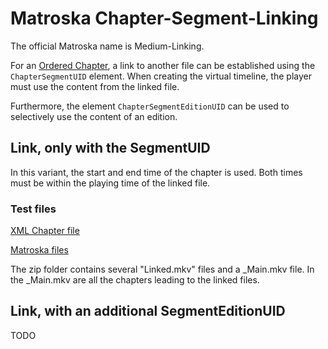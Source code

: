# Matroska Chapter-Segment-Linking
The official Matroska name is Medium-Linking.

For an [Ordered Chapter](OrderedChapters.md), a link to another file can be established using the `ChapterSegmentUID` element. When creating the virtual timeline, the player must use the content from the linked file.

Furthermore, the element `ChapterSegmentEditionUID` can be used to selectively use the content of an edition.

## Link, only with the SegmentUID
In this variant, the start and end time of the chapter is used.
Both times must be within the playing time of the linked file.

### Test files
[XML Chapter file](https://github.com/hubblec4/Matroska-Playback/blob/master/files/Chapter-Segment-Linking/Chapter-Segment-Linking.xml)

[Matroska files](https://github.com/hubblec4/Matroska-Playback/blob/master/files/Chapter-Segment-Linking/Chapter-Segment-Linking.zip)

The zip folder contains several "Linked.mkv" files and a _Main.mkv file. In the _Main.mkv are all the chapters leading to the linked files.

## Link, with an additional SegmentEditionUID
TODO